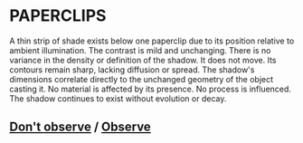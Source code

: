 # PAPERCLIPS

A thin strip of shade exists below one paperclip due to its position relative to ambient illumination. The contrast is mild and unchanging. There is no variance in the density or definition of the shadow. It does not move. Its contours remain sharp, lacking diffusion or spread. The shadow's dimensions correlate directly to the unchanged geometry of the object casting it. No material is affected by its presence. No process is influenced. The shadow continues to exist without evolution or decay.

## [Don't observe](page-21bb05dfa2fd47c4) / [Observe](page-83176899c39d7fec)
